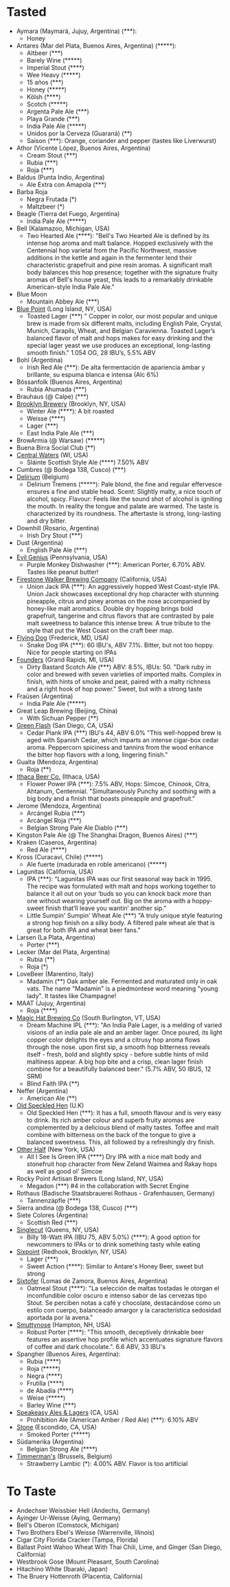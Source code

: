 # Tasted

- Aymara (Maymará, Jujuy, Argentina) (***):
    - Honey
- Antares (Mar del Plata, Buenos Aires, Argentina)  (*****):
    - Altbeer (***)
    - Barely Wine (*****)
    - Imperial Stout (****)
    - Wee Heavy (*****)
    - 15 años (***)
    - Honey (*****)
    - Kölsh (****)
    - Scotch (*****)
    - Argenta Pale Ale (***)
    - Playa Grande (***)
    - India Pale Ale (*****)
    - Unidos por la Cerveza (Guaraná) (**)
    - Saison (***): Orange, coriander and pepper (tastes like Liverwurst)
- Athor (Vicente López, Buenos Aires, Argentina)
    - Cream Stout (***)
    - Rubia (***)
    - Roja (***)
- Baldus (Punta Indio, Argentina)
    - Ale Extra con Amapola (***)
- Barba Roja
    - Negra Frutada (*)
    - Maltzbeer (*)
- Beagle (Tierra del Fuego, Argentina)
    - India Pale Ale (*****)
- Bell (Kalamazoo, Michigan, USA)
    - Two Hearted Ale (****): "Bell's Two Hearted Ale is defined by its intense hop aroma and malt balance. Hopped exclusively with the Centennial hop varietal from the Pacific Northwest, massive additions in the kettle and again in the fermenter lend their characteristic grapefruit and pine resin aromas. A significant malt body balances this hop presence; together with the signature fruity aromas of Bell's house yeast, this leads to a remarkably drinkable American-style India Pale Ale."
- Blue Moon
    - Mountain Abbey Ale (***)
- [Blue Point](http://bluepointbrewing.com/) (Long Island, NY, USA)
    - Toasted Lager (***) " Copper in color, our most popular and unique brew is made from six different malts, including English Pale, Crystal, Munich, Carapils, Wheat, and Belgian Caravienna. Toasted Lager’s balanced flavor of malt and hops makes for easy drinking and the special lager yeast we use produces an exceptional, long-lasting smooth finish." 1.054 OG, 28 IBU’s, 5.5% ABV
- Bohl (Argentina)
    - Irish Red Ale (***): De alta fermentación de apariencia ámbar y brillante, su espuma blanca e intensa (Alc 6%)
- Bössanfolk (Buenos Aires, Argentina)
    - Rubia Ahumada (***)
- Brauhaus (@ Calpe) (***)
- [Brooklyn Brewery](http://brooklynbrewery.com) (Brooklyn, NY, USA)
    - Winter Ale (****): A bit roasted
    - Weisse (****)
    - Lager (***)
    - East India Pale Ale (***)
- BrowArmia (@ Warsaw) (*****)
- Buena Birra Social Club (**)
- [Central Waters](http://www.centralwaters.com/) (WI, USA)
    - Sláinte Scottish Style Ale (****) 7.50% ABV
- Cumbres (@ Bodega 138, Cusco) (***)
- [Delirium](http://www.delirium.be) (Belgium)
    - Delirium Tremens (*****): Pale blond, the fine and regular effervesce ensures a fine and stable head. Scent: Slightly malty, a nice touch of alcohol, spicy. Flavour: Feels like the sound shot of alcohol is igniting the mouth. In reality the tongue and palate are warmed. The taste is characterized by its roundness. The aftertaste is strong, long-lasting and dry bitter.
- Downhill (Rosario, Argentina)
    - Irish Dry Stout (***)
- Dust (Argentina)
    - English Pale Ale (***)
- [Evil Genius](http://www.evilgeniusbeer.com/) (Pennsylvania, USA)
    - Purple Monkey Dishwasher (***): American Porter,  6.70% ABV. Tastes like peanut butter!
- [Firestone Walker Brewing Company](http://www.firestonebeer.com) (California, USA)
    - Union Jack IPA (***): An aggressively hopped West Coast-style IPA.  Union Jack showcases exceptional dry hop character with stunning pineapple, citrus and piney aromas on the nose accompanied by honey-like malt aromatics.  Double dry hopping brings bold grapefruit, tangerine and citrus flavors that are contrasted by pale malt sweetness to balance this intense brew.  A true tribute to the style that put the West Coast on the craft beer map.
- [Flying Dog](http://flyingdogbrewery.com) (Frederick, MD, USA)
    - Snake Dog IPA (***): 60 IBU's, ABV 7.1%. Bitter, but not too hoppy. Nice for people starting on IPAs
- [Founders](http://foundersbrewing.com/) (Grand Rapids, MI, USA)
    - Dirty Bastard Scotch Ale (***) ABV: 8.5%, IBUs: 50. "Dark ruby in color and brewed with seven varieties of imported malts. Complex in finish, with hints of smoke and peat, paired with a malty richness and a right hook of hop power." Sweet, but with a strong taste
- Fraüsen (Argentina)
    - India Pale Ale (*****)
- Great Leap Brewing (Beijing, China)
    - With Sichuan Pepper (**)
- [Green Flash](http://www.greenflashbrew.com/) (San Diego, CA, USA)
    - Cedar Plank IPA (***) IBU's 44, ABV 6.0% "This well-hopped brew is aged with Spanish Cedar, which imparts an intense cigar-box cedar aroma. Peppercorn spiciness and tannins from the wood enhance the bitter hop flavors with a long, lingering finish."
- Gualta (Mendoza, Argentina)
    - Roja (**)
- [Ithaca Beer Co.](http://ithacabeer.com) (Ithaca, USA)
    - Flower Power IPA (***): 7.5% ABV, Hops: Simcoe, Chinook, Citra, Ahtanum, Centennial. "Simultaneously Punchy and soothing with a big body and a finish that boasts pineapple and grapefruit."
- Jerome (Mendoza, Argentina)
    - Arcángel Rubia (***)
    - Arcángel Roja (***)
    - Belgian Strong Pale Ale Diablo (***)
- Kingston Pale Ale (@ The Shanghai Dragon, Buenos Aires) (***)
- Kraken (Caseros, Argentina)
    - Red Ale (****)
- Kross (Curacaví, Chile) (*****)
    - Ale fuerte (madurada en roble americano) (*****)
- Lagunitas (California, USA)
    - IPA (***): "Lagunitas IPA was our first seasonal way back in 1995. The recipe was formulated with malt and hops working together to balance it all out on your ‘buds so you can knock back more than one without wearing yourself out. Big on the aroma with a hoppy-sweet finish that’ll leave you wantin’ another sip."
    - Little Sumpin' Sumpin' Wheat Ale (***) "A truly unique style featuring a strong hop finish on a silky body. A filtered pale wheat ale that is great for both IPA and wheat beer fans."
- Larsen (La Plata, Argentina)
    - Porter (***)
- Lecker (Mar del Plata, Argentina)
    - Rubia (**)
    - Roja (*)
- LoveBeer (Marentino, Italy)
    - Madamin (**) Oak amber ale. Fermented and maturated only in oak vats. The name "Madamin" is a piedmontese word meaning "young lady". It tastes like Champagne!
- MAAT (Jujuy, Argentina)
    - Roja (****)
- [Magic Hat Brewing Co](http://www.magichat.net/) (South Burlington, VT, USA)
    - Dream Machine IPL (***): "An India Pale Lager, is a melding of varied visions of an india pale ale and an amber lager. Once poured, its light copper color delights the eyes and a citrusy hop aroma flows through the nose. upon first sip, a smooth hop bitterness reveals itself - fresh, bold and slightly spicy - before subtle hints of mild maltiness appear. A big hop bite and a crisp, clean lager finish combine for a beautifully balanced beer." (5.7% ABV, 50 IBUS, 12 SRM)
    - Blind Faith IPA (**)
- Neffer (Argentina)
    - American Ale (**)
- [Old Speckled Hen](http://www.oldspeckledhen.co.uk/) (U.K)
    - Old Speckled Hen (***): It has a full, smooth flavour and is very easy to drink. Its rich amber colour and superb fruity aromas are complemented by a delicious blend of malty tastes. Toffee and malt combine with bitterness on the back of the tongue to give a balanced sweetness. This, all followed by a refreshingly dry finish.
- [Other Half](http://otherhalfbrewing.com/) (New York, USA)
    - All I See Is Green IPA (****) Dry IPA with a nice malt body and stonefruit hop character from New Zeland Waimea and Rakay hops as well as good ol' Simcoe
- Rocky Point Artisan Brewers (Long Island, NY, USA)
  - Megadon (***) #4 in the collaboration with Secret Engine
- Rothaus (Badische Staatsbrauerei Rothaus - Grafenhausen, Germany)
    - Tannenzäpfle (***)
- Sierra andina (@ Bodega 138, Cusco) (***)
- Siete Colores (Argentina)
    - Scottish Red (***)
- [Singlecut](http://www.singlecutbeer.com/) (Queens, NY, USA)
    - Billy 18-Watt IPA (IBU 75, ABV 5.0%) (****): A good option for newcommers to IPAs or to drink something tasty while eating
- [Sixpoint](http://sixpoint.com/) (Redhook, Brooklyn, NY, USA)
    - Lager (***)
    - Sweet  Action (****): Similar to Antare's Honey Beer, sweet but strong
- [Sixtofer](http://www.sixtofer.com.ar) (Lomas de Zamora, Buenos Aires, Argentina)
    - Oatmeal Stout (****): "La selección de maltas tostadas le otorgan el inconfundible color oscuro e intenso sabor de las cervezas tipo Stout. Se perciben notas a café y chocolate, destacándose como un estilo con cuerpo, balanceado amargor y la característica sedosidad aportada por la avena."
- [Smuttynose](https://smuttynose.com) (Hampton, NH, USA)
    - Robust Porter (****): "This smooth, deceptively drinkable beer features an assertive hop profile which accentuates signature flavors of coffee and dark chocolate.". 6.6 ABV, 33 IBU's
- Spangher (Buenos Aires, Argentina):
    - Rubia (****)
    - Roja (*****)
    - Negra (****)
    - Frutilla (****)
    - de Abadía (****)
    - Weise (*****)
    - Barley Wine (***)
- [Speakeasy Ales & Lagers](http://www.goodbeer.com/) (CA, USA)
    - Prohibition Ale (American Amber / Red Ale) (***): 6.10% ABV
- [Stone](http://www.stonebrewing.com) (Escondido, CA, USA)
    - Smoked Porter (*****)
- Südamerika (Argentina)
    - Belgian Strong Ale (****)
- [Timmerman's](http://www.john-martin.be/) (Brussels, Belgium)
    - Strawberry Lambic (*): 4.00% ABV. Flavor is too artificial

# To Taste

- Andechser Weissbier Hell (Andechs, Germany)
- Ayinger Ur-Weisse (Aying, Germany)
- Bell's Oberon (Comstock, Michigan)
- Two Brothers Ebel's Weisse (Warrenville, Illinois)
- Cigar City Florida Cracker (Tampa, Florida)
- Ballast Point Wahoo Wheat With Thai Chili, Lime, and Ginger (San Diego, California)
- Westbrook Gose (Mount Pleasant, South Carolina)
- Hitachino White (Ibaraki, Japan)
- The Bruery Hottenroth (Placentia, California)

